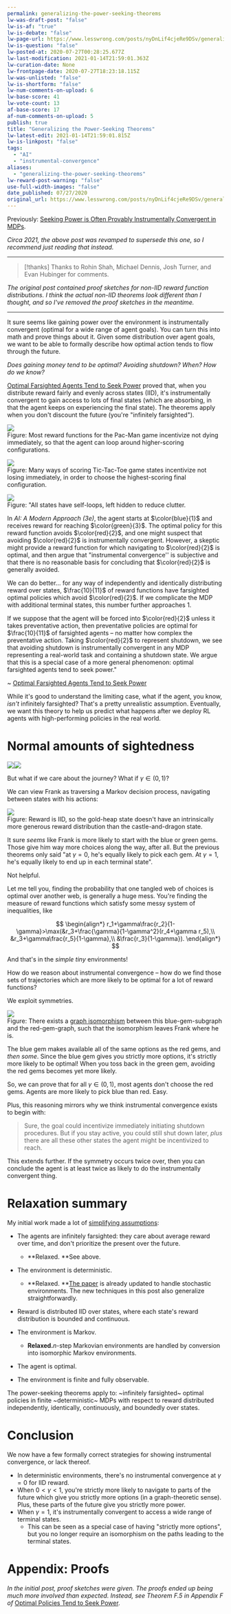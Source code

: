 ```yaml
---
permalink: generalizing-the-power-seeking-theorems
lw-was-draft-post: "false"
lw-is-af: "true"
lw-is-debate: "false"
lw-page-url: https://www.lesswrong.com/posts/nyDnLif4cjeRe9DSv/generalizing-the-power-seeking-theorems
lw-is-question: "false"
lw-posted-at: 2020-07-27T00:28:25.677Z
lw-last-modification: 2021-01-14T21:59:01.363Z
lw-curation-date: None
lw-frontpage-date: 2020-07-27T18:23:18.115Z
lw-was-unlisted: "false"
lw-is-shortform: "false"
lw-num-comments-on-upload: 6
lw-base-score: 41
lw-vote-count: 13
af-base-score: 17
af-num-comments-on-upload: 5
publish: true
title: "Generalizing the Power-Seeking Theorems"
lw-latest-edit: 2021-01-14T21:59:01.815Z
lw-is-linkpost: "false"
tags: 
  - "AI"
  - "instrumental-convergence"
aliases: 
  - "generalizing-the-power-seeking-theorems"
lw-reward-post-warning: "false"
use-full-width-images: "false"
date_published: 07/27/2020
original_url: https://www.lesswrong.com/posts/nyDnLif4cjeRe9DSv/generalizing-the-power-seeking-theorems
---
```

Previously: [Seeking Power is Often Provably Instrumentally Convergent in MDPs](/seeking-power-is-often-convergently-instrumental-in-mdps#Power).

_Circa 2021, the above post was revamped to supersede this one, so I recommend just reading that instead._

<hr/>


> [!thanks]
>Thanks to Rohin Shah, Michael Dennis, Josh Turner, and Evan Hubinger for comments.

_The original post contained proof sketches for non-IID reward function distributions. I think the actual non-IID theorems look different than I thought, and so I've removed the proof sketches in the meantime._

<hr/>


It sure seems like gaining power over the environment is instrumentally convergent (optimal for a wide range of agent goals). You can turn this into math and prove things about it. Given some distribution over agent goals, we want to be able to formally describe how optimal action tends to flow through the future.

_Does gaining money tend to be optimal? Avoiding shutdown? When? How do we know?_

[Optimal Farsighted Agents Tend to Seek Power](https://arxiv.org/abs/1912.01683) proved that, when you distribute reward fairly and evenly across states (IID), it's instrumentally convergent to gain access to lots of final states (which are absorbing, in that the agent keeps on experiencing the final state). The theorems apply when you don't discount the future (you're "infinitely farsighted").

![](https://i.imgur.com/ZiFD6BU.gif)
<br/>Figure: Most reward functions for the Pac-Man game incentivize not dying immediately, so that the agent can loop around higher-scoring configurations.

![](https://assets.turntrout.com/static/images/posts/3HUBl5H.avif)
<br/>Figure: Many ways of scoring Tic-Tac-Toe game states incentivize not losing immediately, in order to choose the highest-scoring final configuration.

![](https://assets.turntrout.com/static/images/posts/4d8c2643e138a36e7ac456d660cf9cfa51cd99fb1070d0fa.avif)
<br/>Figure: "All states have self-loops, left hidden to reduce clutter.   
  
In _AI: A Modern Approach (3e)_, the agent starts at $\color{blue}{1}$  and receives reward for reaching $\color{green}{3}$. The optimal policy for this reward function avoids $\color{red}{2}$, and one might suspect that avoiding $\color{red}{2}$ is instrumentally convergent. However, a skeptic might provide a reward function for which navigating to $\color{red}{2}$ is optimal, and then argue that "instrumental convergence'' is subjective and that there is no reasonable basis for concluding that $\color{red}{2}$ is generally avoided.  
  
We can do better... for any way of independently and identically distributing reward over states, $\frac{10}{11}$ of reward functions have farsighted optimal policies which avoid $\color{red}{2}$. If we complicate the MDP with additional terminal states, this number further approaches 1.  
  
If we suppose that the agent will be forced into $\color{red}{2}$ unless it takes preventative action, then preventative policies are optimal for $\frac{10}{11}$ of farsighted agents – no matter how complex the preventative action. Taking $\color{red}{2}$ to represent shutdown, we see that avoiding shutdown is instrumentally convergent in any MDP representing a real-world task and containing a shutdown state. We argue that this is a special case of a more general phenomenon: optimal farsighted agents tend to seek power."  
  
~ [Optimal Farsighted Agents Tend to Seek Power](https://arxiv.org/abs/1912.01683)

While it's good to understand the limiting case, what if the agent, you know, _isn't_ infinitely farsighted? That's a pretty unrealistic assumption. Eventually, we want this theory to help us predict what happens after we deploy RL agents with high-performing policies in the real world. 

# Normal amounts of sightedness

![](https://assets.turntrout.com/static/images/posts/C0XH06g.avif)![](https://assets.turntrout.com/static/images/posts/b8ee87a5e343c508fd99369262b0bc56bfa47fc3875d9de0.avif)

But what if we care about the journey? What if $\gamma\in(0,1)$? 

We can view Frank as traversing a Markov decision process, navigating between states with his actions:

![](https://assets.turntrout.com/static/images/posts/29b319faf0ef254924b8e4292c6edba0fab28fbe71379f7f.avif)
<br/>Figure: Reward is IID, so the gold-heap state doesn't have an intrinsically more generous reward distribution than the castle-and-dragon state.

It sure _seems_ like Frank is more likely to start with the blue or green gems. Those give him way more choices along the way, after all. But the previous theorems only said "at $\gamma=0$, he's equally likely to pick each gem. At $\gamma=1$, he's equally likely to end up in each terminal state". 

Not helpful.

Let me tell you, finding the probability that one tangled web of choices is optimal over another web, is generally a huge mess. You're finding the measure of reward functions which satisfy some messy system of inequalities, like 

$$
\begin{align*} r_1+\gamma\frac{r_2}{1-\gamma}>\max(&r_3+\frac{\gamma}{1-\gamma^2}(r_4+\gamma r_5),\\ &r_3+\gamma\frac{r_5}{1-\gamma},\\ &\frac{r_3}{1-\gamma}). \end{align*}
$$

And that's in the _simple tiny_ environments! 

How do we reason about instrumental convergence – how do we find those sets of trajectories which are more likely to be optimal for a lot of reward functions? 

We exploit symmetries. 

![](https://assets.turntrout.com/static/images/posts/e9639af9623f040dde91ce018b021d6d89faf6d475e0c488.avif)
<br/>Figure: There exists a [graph isomorphism](https://en.wikipedia.org/wiki/Graph_isomorphism) between this blue-gem-subgraph and the red-gem-graph, such that the isomorphism leaves Frank where he is.

The blue gem makes available all of the same options as the red gems, and _then some_. Since the blue gem gives you strictly more options, it's strictly more likely to be optimal! When you toss back in the green gem, avoiding the red gems becomes yet more likely. 

So, we can prove that for all $\gamma\in(0,1)$, most agents don't choose the red gems. Agents are more likely to pick blue than red. Easy. 

Plus, this reasoning mirrors why we think instrumental convergence exists to begin with:

> Sure, the goal could incentivize immediately initiating shutdown procedures. But if you stay active, you could still shut down later, _plus_ there are all these other states the agent might be incentivized to reach.  

This extends further. If the symmetry occurs twice over, then you can conclude the agent is at least twice as likely to do the instrumentally convergent thing.  

# Relaxation summary

My initial work made a lot of [simplifying assumptions](/problem-relaxation-as-a-tactic):

- The agents are infinitely farsighted: they care about average reward over time, and don't prioritize the present over the future.
  - **Relaxed. **See above.

- The environment is deterministic.
  - **Relaxed. **[The paper](https://arxiv.org/pdf/1912.01683.pdf) is already updated to handle stochastic environments. The new techniques in this post also generalize straightforwardly.

- Reward is distributed IID over states, where each state's reward distribution is bounded and continuous.
- The environment is Markov.
  - **Relaxed.**$n$-step Markovian environments are handled by conversion into isomorphic Markov environments.

- The agent is optimal.
- The environment is finite and fully observable.

The power-seeking theorems apply to: ~infinitely farsighted~ optimal policies in finite ~deterministic~ MDPs with respect to reward distributed independently, identically, continuously, and boundedly over states.

# Conclusion

We now have a few formally correct strategies for showing instrumental convergence, or lack thereof. 

- In deterministic environments, there's no instrumental convergence at $\gamma=0$ for IID reward.
- When $0<\gamma<1$, you're strictly more likely to navigate to parts of the future which give you strictly more options (in a graph-theoretic sense). Plus, these parts of the future give you strictly more power.
- When $\gamma=1$, it's instrumentally convergent to access a wide range of terminal states.
  - This can be seen as a special case of having "strictly more options", but you no longer require an isomorphism on the paths leading to the terminal states.

# Appendix: Proofs

_In the initial post, proof sketches were given. The proofs ended up being much more involved than expected. Instead, see Theorem F.5 in Appendix F of_ [Optimal Policies Tend to Seek Power](https://arxiv.org/pdf/1912.01683.pdf).